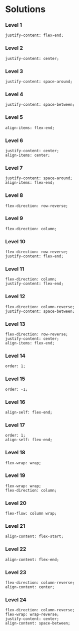 # Solutions

### Level 1

    justify-content: flex-end;

### Level 2

    justify-content: center;

### Level 3

    justify-content: space-around;

### Level 4

    justify-content: space-between;

### Level 5

    align-items: flex-end;

### Level 6

    justify-content: center;
    align-items: center;

### Level 7

    justify-content: space-around;
    align-items: flex-end;

### Level 8

    flex-direction: row-reverse;

### Level 9

    flex-direction: column;

### Level 10

    flex-direction: row-reverse;
    justify-content: flex-end;

### Level 11

    flex-direction: column;
    justify-content: flex-end;

### Level 12

    flex-direction: column-reverse;
    justify-content: space-between;

### Level 13

    flex-direction: row-reverse;
    justify-content: center;
    align-items: flex-end;

### Level 14

    order: 1;

### Level 15

    order: -1;

### Level 16

    align-self: flex-end;

### Level 17

    order: 1;
    align-self: flex-end;

### Level 18

    flex-wrap: wrap;

### Level 19

    flex-wrap: wrap;
    flex-direction: column;

### Level 20

    flex-flow: column wrap;

### Level 21

    align-content: flex-start;

### Level 22

    align-content: flex-end;

### Level 23

    flex-direction: column-reverse;
    align-content: center;

### Level 24

    flex-direction: column-reverse;
    flex-wrap: wrap-reverse;
    justify-content: center;
    align-content: space-between;
